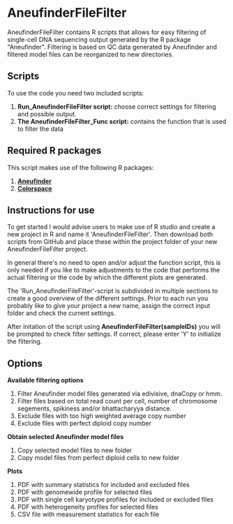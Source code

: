 # AneufinderFileFilter

AneufinderFileFilter contains R scripts that allows for easy filtering of single-cell DNA sequencing output generated by the R package "Aneufinder". Filtering is based on QC data generated by Aneufinder and filtered model files can be reorganized to new directories. 

## Scripts

To use the code you need two included scripts:
1. __Run_AneufinderFileFilter script:__ choose correct settings for filtering and possible output.
1. __The AneufinderFileFilter_Func script:__ contains the function that is used to filter the data

## Required R packages

This script makes use of the following R packages:

1. __[Aneufinder](https://bioconductor.org/packages/release/bioc/html/AneuFinder.html)__
1. __[Colorspace](https://colorspace.r-forge.r-project.org/articles/colorspace.html)__

## Instructions for use

To get started I would advise users to make use of R studio and create a new project in R and name it 'AneufinderFileFilter'. Then download both scripts from GitHub and place these within the project folder of your new AneufinderFileFilter project.

In general there's no need to open and/or adjust the function script, this is only needed if you like to make adjustments to the code that performs the actual filtering  or the code by which the different plots are generated.

The 'Run_AneufinderFileFilter'-script is subdivided in multiple sections to create a good overview of the different settings. Prior to each run you probably like to give your project a new name, assign the correct input folder and check the current settings.

After initation of the script using __AneufinderFileFilter(sampleIDs)__ you will be prompted to check filter settings. If correct, please enter 'Y' to initialize the filtering. 

## Options

__Available filtering options__

1. Filter Aneufinder model files generated via edivisive, dnaCopy or hmm.
1. Filter files based on total read count per cell, number of chromosome segements, spikiness and/or bhattacharyya distance.
1. Exclude files with too high weighted average copy number
2. Exclude files with perfect diploid copy number

__Obtain selected Aneufinder model files__

1. Copy selected model files to new folder
2. Copy model files from perfect diploid cells to new folder

__Plots__

1. PDF with summary statistics for included and excluded files
2. PDF with genomewide profile for selected files
3. PDF with single cell karyotype profiles for included or excluded files
4. PDF with heterogeneity profiles for selected files
5. CSV file with measurement statistics for each file



